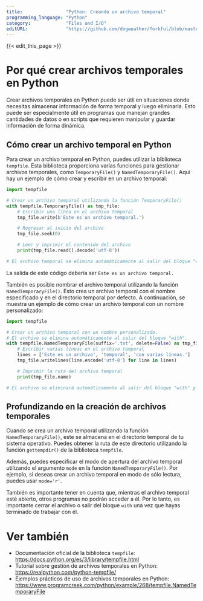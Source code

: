 ```yaml
---
title:                "Python: Creando un archivo temporal"
programming_language: "Python"
category:             "Files and I/O"
editURL:              "https://github.com/dogweather/forkful/blob/master/content/es/python/creating-a-temporary-file.md"
---
```


{{< edit_this_page >}}

# Por qué crear archivos temporales en Python

Crear archivos temporales en Python puede ser útil en situaciones donde necesitas almacenar información de forma temporal y luego eliminarla. Esto puede ser especialmente útil en programas que manejan grandes cantidades de datos o en scripts que requieren manipular y guardar información de forma dinámica.

## Cómo crear un archivo temporal en Python

Para crear un archivo temporal en Python, puedes utilizar la biblioteca `tempfile`. Esta biblioteca proporciona varias funciones para gestionar archivos temporales, como `TemporaryFile()` y `NamedTemporaryFile()`. Aquí hay un ejemplo de cómo crear y escribir en un archivo temporal:

```Python
import tempfile

# Crear un archivo temporal utilizando la función TemporaryFile()
with tempfile.TemporaryFile() as tmp_file:
    # Escribir una línea en el archivo temporal
    tmp_file.write(b'Este es un archivo temporal.')

    # Regresar al inicio del archivo
    tmp_file.seek(0)

    # Leer y imprimir el contenido del archivo
    print(tmp_file.read().decode('utf-8'))

# El archivo temporal se elimina automáticamente al salir del bloque "with"
```

La salida de este código debería ser `Este es un archivo temporal.`

También es posible nombrar el archivo temporal utilizando la función `NamedTemporaryFile()`. Esto crea un archivo temporal con el nombre especificado y en el directorio temporal por defecto. A continuación, se muestra un ejemplo de cómo crear un archivo temporal con un nombre personalizado:

```Python
import tempfile

# Crear un archivo temporal con un nombre personalizado.
# El archivo se elimina automáticamente al salir del bloque "with".
with tempfile.NamedTemporaryFile(suffix='.txt', delete=False) as tmp_file:
    # Escribir varias líneas en el archivo temporal
    lines = ['Este es un archivo', 'temporal', 'con varias líneas.']
    tmp_file.writelines(line.encode('utf-8') for line in lines)

    # Imprimir la ruta del archivo temporal
    print(tmp_file.name)

# El archivo se eliminará automáticamente al salir del bloque "with" y no estará disponible en la ubicación especificada.
```

## Profundizando en la creación de archivos temporales

Cuando se crea un archivo temporal utilizando la función `NamedTemporaryFile()`, este se almacena en el directorio temporal de tu sistema operativo. Puedes obtener la ruta de este directorio utilizando la función `gettempdir()` de la biblioteca `tempfile`.

Además, puedes especificar el modo de apertura del archivo temporal utilizando el argumento `mode` en la función `NamedTemporaryFile()`. Por ejemplo, si deseas crear un archivo temporal en modo de sólo lectura, puedes usar `mode='r'`.

También es importante tener en cuenta que, mientras el archivo temporal esté abierto, otros programas no podrán acceder a él. Por lo tanto, es importante cerrar el archivo o salir del bloque `with` una vez que hayas terminado de trabajar con él.

# Ver también

- Documentación oficial de la biblioteca `tempfile`: https://docs.python.org/es/3/library/tempfile.html
- Tutorial sobre gestión de archivos temporales en Python: https://realpython.com/python-tempfile/
- Ejemplos prácticos de uso de archivos temporales en Python: https://www.programcreek.com/python/example/268/tempfile.NamedTemporaryFile